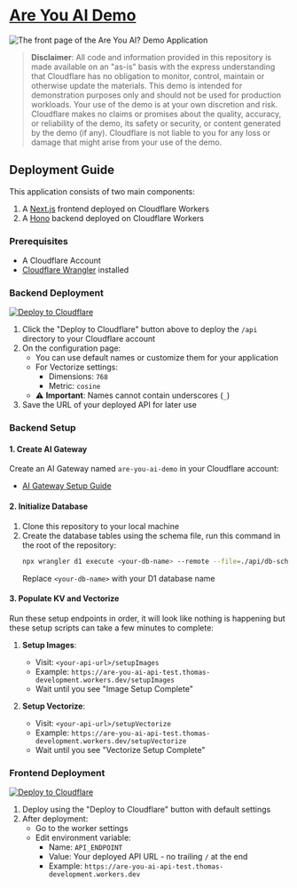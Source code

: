 # [Are You AI Demo](https://areyouaidemo.com/)

![The front page of the Are You AI? Demo Application](https://github.com/user-attachments/assets/d64211c7-4ced-484a-ad19-7ad9a2af9c5c)

> **Disclaimer**: All code and information provided in this repository is made available on an "as-is" basis with the express understanding that Cloudflare has no obligation to monitor, control, maintain or otherwise update the materials. This demo is intended for demonstration purposes only and should not be used for production workloads. Your use of the demo is at your own discretion and risk. Cloudflare makes no claims or promises about the quality, accuracy, or reliability of the demo, its safety or security, or content generated by the demo (if any). Cloudflare is not liable to you for any loss or damage that might arise from your use of the demo.

## Deployment Guide

This application consists of two main components:

1. A [Next.js](https://nextjs.org/) frontend deployed on Cloudflare Workers
2. A [Hono](https://hono.dev/) backend deployed on Cloudflare Workers

### Prerequisites

- A Cloudflare Account
- [Cloudflare Wrangler](https://developers.cloudflare.com/workers/wrangler/install-and-update/) installed

### Backend Deployment

[![Deploy to Cloudflare](https://deploy.workers.cloudflare.com/button)](https://deploy.workers.cloudflare.com/?url=https://github.com/thomas-desmond/are-you-ai-demo/tree/main/api)

1. Click the "Deploy to Cloudflare" button above to deploy the `/api` directory to your Cloudflare account
2. On the configuration page:
   - You can use default names or customize them for your application
   - For Vectorize settings:
     - Dimensions: `768`
     - Metric: `cosine`
   - ⚠️ **Important**: Names cannot contain underscores (`_`)
3. Save the URL of your deployed API for later use

### Backend Setup

#### 1. Create AI Gateway
Create an AI Gateway named `are-you-ai-demo` in your Cloudflare account:
- [AI Gateway Setup Guide](https://developers.cloudflare.com/ai-gateway/get-started/#create-gateway)

#### 2. Initialize Database
1. Clone this repository to your local machine
2. Create the database tables using the schema file, run this command in the root of the repository:
   ```bash
   npx wrangler d1 execute <your-db-name> --remote --file=./api/db-schema.sql
   ```
   Replace `<your-db-name>` with your D1 database name

#### 3. Populate KV and Vectorize
Run these setup endpoints in order, it will look like nothing is happening but these setup scripts can take a few minutes to complete:

1. **Setup Images**:
   - Visit: `<your-api-url>/setupImages`
   - Example: `https://are-you-ai-api-test.thomas-development.workers.dev/setupImages`
   - Wait until you see "Image Setup Complete"

2. **Setup Vectorize**:
   - Visit: `<your-api-url>/setupVectorize`
   - Example: `https://are-you-ai-api-test.thomas-development.workers.dev/setupVectorize`
   - Wait until you see "Vectorize Setup Complete"

### Frontend Deployment

[![Deploy to Cloudflare](https://deploy.workers.cloudflare.com/button)](https://deploy.workers.cloudflare.com/?url=https://github.com/thomas-desmond/are-you-ai-demo/tree/main/frontend)

1. Deploy using the "Deploy to Cloudflare" button with default settings
2. After deployment:
   - Go to the worker settings
   - Edit environment variable:
     - Name: `API_ENDPOINT`
     - Value: Your deployed API URL - no trailing `/` at the end
     - Example: `https://are-you-ai-api-test.thomas-development.workers.dev`
